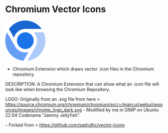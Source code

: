 # Chromium Vector Icons

<img src="https://github.com/Alex313031/Chromium-Vector-Icons/blob/main/src/imgs/icon_128.png">

 - Chromium Extension which draws vector .icon files in the Chromium repository.

DESCRIPTION: A Chromium Extension that can show what an .icon file will look like when browsing the Chromium Repository.

LOGO: Originally from an .svg file from here > https://source.chromium.org/chromium/chromium/src/+/main:ui/webui/resources/images/chrome_logo_dark.svg
	- Modified by me in GIMP on Ubuntu 22.04 Codename "Jammy Jellyfish".

&ndash; Forked from > https://github.com/sadrulhc/vector-icons
